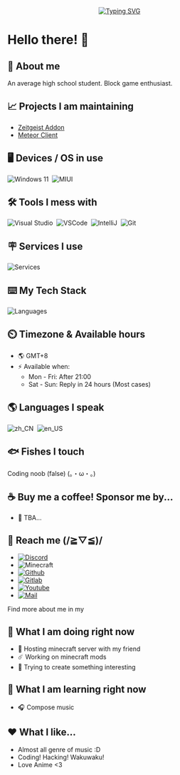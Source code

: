 <p style="text-align: center">
<a href="https://git.io/typing-svg"><img src="https://readme-typing-svg.demolab.com?pause=1000&width=500&center=true&lines=Hello+there!+This+is+OnlyRain233!" alt="Typing SVG" /></a>
</p>

# Hello there! :wave:

## :telescope: About me

An average high school student. Block game enthusiast.

## :chart_with_upwards_trend: Projects I am maintaining

- [Zeitgeist Addon](https://github.com/Fiz-Victor/zeitgeist-addon)
- [Meteor Client](https://github.com/MeteorDevelopment/meteor-client)

## :desktop_computer: Devices / OS in use

![Windows 11](https://img.shields.io/badge/OS-Windows_11-white?style=flat-square&logo=windows&color=0078d4)&nbsp;
![MIUI](https://img.shields.io/badge/Android-MIUI-ff9600?style=flat-square&logo=xiaomi&logoColor=ffffff)&nbsp;

## :hammer_and_wrench: Tools I mess with

![Visual Studio](https://img.shields.io/badge/Editor-Visual_Studio-white?style=flat-square&logo=visualstudio&color=4abf8a)&nbsp;
![VSCode](https://img.shields.io/badge/Editor-Visual_Studio_Code-white?style=flat-square&logo=visualstudiocode&color=4abf8a)&nbsp;
![IntelliJ](https://img.shields.io/badge/Editor-IntelliJ-white?style=flat-square&logo=IntelliJ+IDEA&color=4abf8a)&nbsp;
![Git](https://img.shields.io/badge/VCS-Git-white?style=flat-square&logo=Git&color=4abf8a)&nbsp;

## :placard: Services I use

![Services](https://skillicons.dev/icons?i=github,vercel,cloudflare,gradle)

## :keyboard: My Tech Stack

![Languages](https://skillicons.dev/icons?i=java,js,py,cs,markdown)

## :timer_clock: Timezone & Available hours

- :earth_americas: GMT+8
- :zap: Available when:
  - Mon - Fri: After 21:00
  - Sat - Sun: Reply in 24 hours (Most cases)

## :earth_americas: Languages I speak

![zh_CN](https://img.shields.io/badge/Chinese_(Simplified)-4abf8a?style=flat-square&label=🏠)&nbsp;
![en_US](https://img.shields.io/badge/English_(US)-4abf8a?logo=&style=flat-square)

## :fish: Fishes I touch

Coding noob (false) (。・ω・。)

## :coffee: Buy me a coffee! Sponsor me by...

- :construction: TBA...

<!--
- [![Ko-Fi](https://img.shields.io/badge/Buy_me_a_coffee-white?&style=for-the-badge&logo=ko-fi)](https://ko-fi.com/onlyrain233)
- [![Patreon](https://img.shields.io/badge/Patreon-black?&style=for-the-badge&logo=patreon)](https://www.patreon.com/onlyrain233)
- [![Paypal](https://img.shields.io/badge/Paypal-black?&style=for-the-badge&logo=paypal)](https://www.paypal.com/NotRegistered)
-->


## :iphone: Reach me (/≧▽≦)/

- [![Discord](https://img.shields.io/badge/Discord@onlyrain233-5662f6?&style=for-the-badge&logo=discord&logoColor=white)](https://discord.com/users/590761803244634113)
- ![Minecraft](https://img.shields.io/badge/OnlyRain233-gray?&style=for-the-badge&label=Minecraft&labelColor=green)
- [![Github](https://img.shields.io/badge/Fiz--Victor-555?&style=for-the-badge&logo=github)](https://github.com/Fiz-Victor)
- [![Gitlab](https://img.shields.io/badge/FizVic-white?&style=for-the-badge&logo=gitlab&logoColor=fc6d26)](https://discord.com/users/590761803244634113)
- [![Youtube](https://img.shields.io/badge/Youtube@onlyrain233-f00?&style=for-the-badge&logo=youtube)](https://www.youtube.com/@onlyrain233)
- [![Mail](https://img.shields.io/badge/me@onlyra1n.top-168de2?&style=for-the-badge&logo=mail.ru)](mailto:me@onlyra1n.top)

Find more about me in my

<!--
- [![Soundcloud](https://img.shields.io/badge/Soundcloud@ame__chirin-white?&style=for-the-badge&logo=soundcloud)](https://soundcloud.com/ame_chirin)
- [![Medium](https://img.shields.io/badge/Medium@onlyrain233-eee?&style=for-the-badge&logo=medium&logoColor=292929)](https://medium.com/@onlyrain233)
- [![Pinterest](https://img.shields.io/badge/Pinterest@onlyrain233-e60023?&style=for-the-badge&logo=pinterest)](https://www.pinterest.com/onlyrain233/)
- [![Reddit](https://img.shields.io/badge/u%2FAme__Chirin-white?&style=for-the-badge&logo=reddit)](https://www.reddit.com/u/Ame_Chirin)
- [![Mastodon](https://img.shields.io/badge/Mastodon@onlyrain233-191b22?&style=for-the-badge&logo=mastodon)](https://mastodon.social/@onlyrain233)
- [![My Gravatars](https://img.shields.io/badge/My_Gravatars-white?&style=for-the-badge&logo=gravatar)](https://en.gravatar.com/onlyrain233)
- [![StackOverflow](https://img.shields.io/badge/StackOverflow@onlyrain233-white?&style=for-the-badge&logo=stackoverflow)](https://stackoverflow.com/users/22309886/onlyrain233)
- [![Figma](https://img.shields.io/badge/Figma@onlyrain-black?&style=for-the-badge&logo=figma)](https://www.figma.com/@onlyrain)
- [![Twitch](https://img.shields.io/badge/a__chrn-white?&style=for-the-badge&logo=twitch)](https://www.twitch.tv/fizvec)
-->

## :thought_balloon: What I am doing right now 

- :rocket: Hosting minecraft server with my friend
- :comet: Working on minecraft mods
- :rainbow: Trying to create something interesting

## :book: What I am learning right now

- :headphones: Compose music

## :hearts: What I like...

- Almost all genre of music :D
- Coding! Hacking! Wakuwaku!
- Love Anime <3